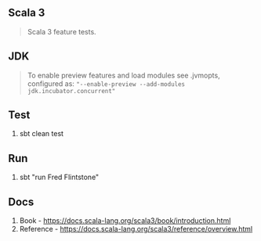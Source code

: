 Scala 3
-------
>Scala 3 feature tests.

JDK
---
>To enable preview features and load modules see .jvmopts, configured
>as: ```"--enable-preview --add-modules jdk.incubator.concurrent"```

Test
----
1. sbt clean test

Run
---
1. sbt "run Fred Flintstone"

Docs
----
1. Book - https://docs.scala-lang.org/scala3/book/introduction.html
2. Reference - https://docs.scala-lang.org/scala3/reference/overview.html